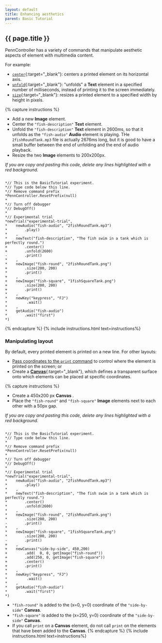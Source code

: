 ```yaml
---
layout: default
title: Enhancing aesthetics
parent: Basic Tutorial
---
```


## {{ page.title }}

PennController has a variety of commands that manipulate aesthetic aspects of element with multimedia content. 

For example:
+ [`center`]({{site.baseurl}}/docs/action-commands/standard-center){:target="_blank"}: centers a printed element on its horizontal axis.
+ [`unfold`]({{site.baseurl}}/docs/action-commands/text-unfold){:target="_blank"}: "unfolds" a **Text** element in a specified number of milliseconds, instead of printing it to the screen immediately.
+ [`size`]({{site.baseurl}}/docs/action-commands/standard-size){:target="_blank"}: resizes a printed element to a specified width by height in pixels.

{% capture instructions %}
+ Add a new **Image** element.
+ Center the `"fish-description"` **Text** element.
+ Unfold the `"fish-description"` **Text** element in 2600ms, so that it unfolds as the `"fish-audio"` **Audio** element is playing. THe `2fishRoundTank.mp3` file is actually 2676ms long, but it is good to have a small buffer between the end of unfolding and the end of audio playback.
+ Resize the two **Image** elements to 200x200px.

*If you are copy and pasting this code, delete any lines highlighted with a red background.*
<pre><code class="language-diff-javascript diff-highlight"> 
*// This is the BasicTutorial experiment.
*// Type code below this line.
*// Remove command prefix
*PennController.ResetPrefix(null)
*
*// Turn off debugger
*// DebugOff()
*
*// Experimental trial
*newTrial("experimental-trial",
*    newAudio("fish-audio", "2fishRoundTank.mp3")
*        .play()
*    ,
*    newText("fish-description", "The fish swim in a tank which is perfectly round.")
+        .center()
+        .unfold(2600)
-        .print()
*    ,
*    newImage("fish-round", "2fishRoundTank.png")    
+        .size(200, 200)
*        .print()
+    ,
+    newImage("fish-square", "1fishSquareTank.png")
+        .size(200, 200)
+        .print()
*    ,
*    newKey("keypress", "FJ")
*         .wait()
*    ,
*    getAudio("fish-audio")
*        .wait("first")
*)
</code></pre>
{% endcapture %}
{% include instructions.html text=instructions%}

### Manipulating layout

By default, every printed element is printed on a new line. For other layouts:

+ [Pass coordinates to the `print` command]({{site.baseurl}}/docs/action-commands/standard-print) to control where the element is printed on the screen; or
+ Create a [**Canvas**]({{site.baseurl}}/docs/elements/canvas){:target="_blank"}, which defines a transparent surface onto which elements can be placed at specific coordinates.

{% capture instructions %}
+ Create a 450x200 px **Canvas** .
+ Place the `"fish-round"` and `"fish-square"` **Image** elements next to each other with a 50px gap.

*If you are copy and pasting this code, delete any lines highlighted with a red background.*
<pre><code class="language-diff-javascript diff-highlight"> 
*// This is the BasicTutorial experiment.
*// Type code below this line.
*
*// Remove command prefix
*PennController.ResetPrefix(null)
*
*// Turn off debugger
*// DebugOff()
*
*// Experimental trial
*newTrial("experimental-trial",
*    newAudio("fish-audio", "2fishRoundTank.mp3")
*        .play()
*    ,
*    newText("fish-description", "The fish swim in a tank which is perfectly round.")
*        .center()
*        .unfold(2600)
*    ,
*    newImage("fish-round", "2fishRoundTank.png")    
*        .size(200, 200)
-        .print()
*    ,
*    newImage("fish-square", "1fishSquareTank.png")
*        .size(200, 200)
-        .print()
+    ,   
+    newCanvas("side-by-side", 450,200)
+        .add(  0, 0, getImage("fish-round"))
+        .add(250, 0, getImage("fish-square"))
+        .center()
+        .print()
*    ,
*    newKey("keypress", "FJ")
*         .wait()
*    ,
*    getAudio("fish-audio")
*        .wait("first")
*)
</code></pre>

+ `"fish-round"` is added to the (x=0, y=0) coordinate of the `"side-by-side"` **Canvas**.
+ `"fish-square"` is added to the (x=250, y=0) coordinate of the `"side-by-side"`  **Canvas**.
+ If you call `print` on a **Canvas** element, do not call `print` on the elements that have been added to the **Canvas**.
{% endcapture %}
{% include instructions.html text=instructions%}


